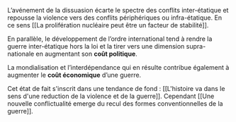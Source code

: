 L’avénement de la dissuasion écarte le spectre des conflits inter-étatique et repousse la violence vers des conflits périphériques ou infra-étatique. En ce sens [[La prolifération nucléaire peut être un facteur de stabilité]].

En parallèle, le développement de l’ordre international tend à rendre la guerre inter-étatique hors la loi et la tirer vers une dimension supra-nationale en augmentant son **coût politique**.

La mondialisation et l’interdépendance qui en résulte contribue également à augmenter le **coût économique** d’une guerre.

Cet état de fait s'inscrit dans une tendance de fond : [[L'histoire va dans le sens d'une reduction de la violence et de la guerre]]. Cependant [[Une nouvelle conflictualité emerge du recul des formes conventionnelles de la guerre]].